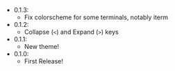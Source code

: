 -   0.1.3:
    -   Fix colorscheme for some terminals, notably iterm
-   0.1.2:
    -   Collapse (`<`) and Expand (`>`) keys
-   0.1.1:
    -   New theme!
-   0.1.0:
    -   First Release!
